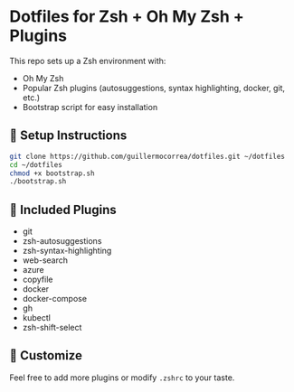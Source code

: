 # Dotfiles for Zsh + Oh My Zsh + Plugins

This repo sets up a Zsh environment with:
- Oh My Zsh
- Popular Zsh plugins (autosuggestions, syntax highlighting, docker, git, etc.)
- Bootstrap script for easy installation

## 🚀 Setup Instructions

```bash
git clone https://github.com/guillermocorrea/dotfiles.git ~/dotfiles
cd ~/dotfiles
chmod +x bootstrap.sh
./bootstrap.sh
```

## 🔌 Included Plugins

- git
- zsh-autosuggestions
- zsh-syntax-highlighting
- web-search
- azure
- copyfile
- docker
- docker-compose
- gh
- kubectl
- zsh-shift-select

## 🧼 Customize

Feel free to add more plugins or modify `.zshrc` to your taste.
